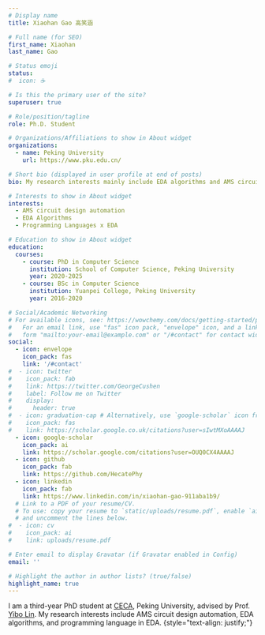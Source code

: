 ```yaml
---
# Display name
title: Xiaohan Gao 高笑涵

# Full name (for SEO)
first_name: Xiaohan
last_name: Gao

# Status emoji
status:
#  icon: ☕️

# Is this the primary user of the site?
superuser: true

# Role/position/tagline
role: Ph.D. Student

# Organizations/Affiliations to show in About widget
organizations:
  - name: Peking University
    url: https://www.pku.edu.cn/

# Short bio (displayed in user profile at end of posts)
bio: My research interests mainly include EDA algorithms and AMS circuit design automation.

# Interests to show in About widget
interests:
  - AMS circuit design automation
  - EDA Algorithms
  - Programming Languages x EDA

# Education to show in About widget
education:
  courses:
    - course: PhD in Computer Science
      institution: School of Computer Science, Peking University
      year: 2020-2025
    - course: BSc in Computer Science
      institution: Yuanpei College, Peking University
      year: 2016-2020

# Social/Academic Networking
# For available icons, see: https://wowchemy.com/docs/getting-started/page-builder/#icons
#   For an email link, use "fas" icon pack, "envelope" icon, and a link in the
#   form "mailto:your-email@example.com" or "/#contact" for contact widget.
social:
  - icon: envelope
    icon_pack: fas
    link: '/#contact'
#  - icon: twitter
#    icon_pack: fab
#    link: https://twitter.com/GeorgeCushen
#    label: Follow me on Twitter
#    display:
#      header: true
#  - icon: graduation-cap # Alternatively, use `google-scholar` icon from `ai` icon pack
#    icon_pack: fas
#    link: https://scholar.google.co.uk/citations?user=sIwtMXoAAAAJ
  - icon: google-scholar
    icon_pack: ai
    link: https://scholar.google.com/citations?user=OUQ0CX4AAAAJ
  - icon: github
    icon_pack: fab
    link: https://github.com/HecatePhy
  - icon: linkedin
    icon_pack: fab
    link: https://www.linkedin.com/in/xiaohan-gao-911aba1b9/
  # Link to a PDF of your resume/CV.
  # To use: copy your resume to `static/uploads/resume.pdf`, enable `ai` icons in `params.yaml`,
  # and uncomment the lines below.
#  - icon: cv
#    icon_pack: ai
#    link: uploads/resume.pdf

# Enter email to display Gravatar (if Gravatar enabled in Config)
email: ''

# Highlight the author in author lists? (true/false)
highlight_name: true
---
```


I am a third-year PhD student at [CECA](https://ceca.pku.edu.cn/), Peking University, advised by Prof. [Yibo Lin](https://yibolin.com/). My research interests include AMS circuit design automation, EDA algorithms, and programming language in EDA.
{style="text-align: justify;"}
